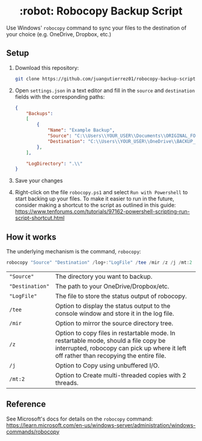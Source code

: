 <h1 align="center">
:robot: Robocopy Backup Script
</h1>

Use Windows' `robocopy` command to sync your files to the destination of your choice (e.g. OneDrive, Dropbox, etc.)

## Setup

1. Download this repository:

    ```bash
    git clone https://github.com/juangutierrez01/robocopy-backup-script
    ```

2. Open `settings.json` in a text editor and fill in the `source` and `destination` fields with the corresponding paths:

    ```json
    {
        "Backups":
        [
            {
                "Name": "Example Backup",
                "Source": "C:\\Users\\YOUR_USER\\Documents\\ORIGINAL_FOLDER",
                "Destination": "C:\\Users\\YOUR_USER\\OneDrive\\BACKUP_FOLDER"
            },
        ],

        "LogDirectory": ".\\"
    }
    ```

4. Save your changes

5. Right-click on the file `robocopy.ps1` and select `Run with Powershell` to start backing up your files. To make it easier to run in the future, consider making a shortcut to the script as outlined in this guide: <https://www.tenforums.com/tutorials/97162-powershell-scripting-run-script-shortcut.html>

## How it works

The underlying mechanism is the command, `robocopy`:

```powershell
robocopy "Source" "Destination" /log+:"LogFile" /tee /mir /z /j /mt:2
```

|||
|---|---|
|`"Source"`|The directory you want to backup.|
|`"Destination"`|The path to your OneDrive/Dropbox/etc.|
|`"LogFile"`|The file to store the status output of robocopy.|
|`/tee`|Option to display the status output to the console window and store it in the log file.|
|`/mir`|Option to mirror the source directory tree.|
|`/z`|Option to copy files in restartable mode. In restartable mode, should a file copy be interrupted, robocopy can pick up where it left off rather than recopying the entire file.|
|`/j`|Option to Copy using unbuffered I/O.|
|`/mt:2`|Option to Create multi-threaded copies with 2 threads.|

## Reference

See Microsoft's docs for details on the `robocopy` command: <https://learn.microsoft.com/en-us/windows-server/administration/windows-commands/robocopy>